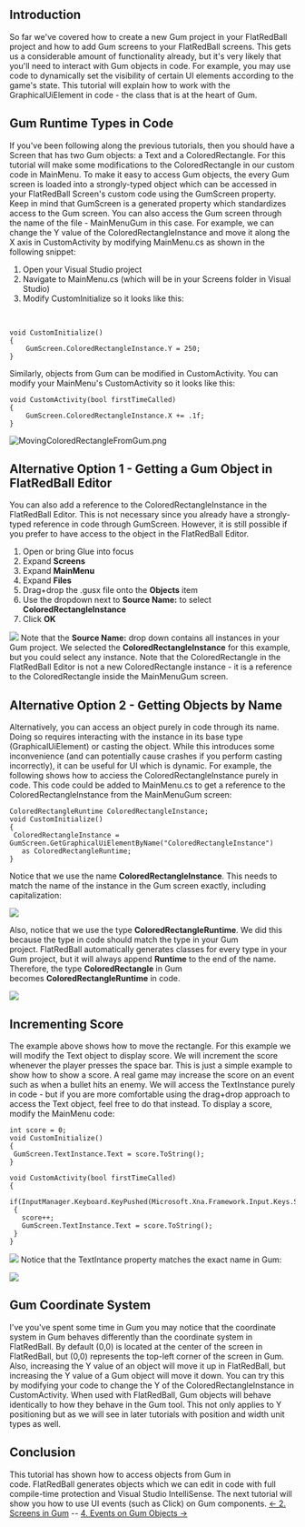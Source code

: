 ## Introduction

So far we've covered how to create a new Gum project in your FlatRedBall project and how to add Gum screens to your FlatRedBall screens. This gets us a considerable amount of functionality already, but it's very likely that you'll need to interact with Gum objects in code. For example, you may use code to dynamically set the visibility of certain UI elements according to the game's state. This tutorial will explain how to work with the GraphicalUiElement in code - the class that is at the heart of Gum.

## Gum Runtime Types in Code

If you've been following along the previous tutorials, then you should have a Screen that has two Gum objects: a Text and a ColoredRectangle. For this tutorial will make some modifications to the ColoredRectangle in our custom code in MainMenu. To make it easy to access Gum objects, the every Gum screen is loaded into a strongly-typed object which can be accessed in your FlatRedBall Screen's custom code using the GumScreen property. Keep in mind that GumScreen is a generated property which standardizes access to the Gum screen. You can also access the Gum screen through the name of the file - MainMenuGum in this case. For example, we can change the Y value of the ColoredRectangleInstance and move it along the X axis in CustomActivity by modifying MainMenu.cs as shown in the following snippet:

1.  Open your Visual Studio project
2.  Navigate to MainMenu.cs (which will be in your Screens folder in Visual Studio)
3.  Modify CustomInitialize so it looks like this:

&nbsp;

    void CustomInitialize()
    {
        GumScreen.ColoredRectangleInstance.Y = 250;
    }

Similarly, objects from Gum can be modified in CustomActivity. You can modify your MainMenu's CustomActivity so it looks like this:

    void CustomActivity(bool firstTimeCalled)
    {
        GumScreen.ColoredRectangleInstance.X += .1f;
    }

![MovingColoredRectangleFromGum.png](/media/migrated_media-MovingColoredRectangleFromGum.png)

## Alternative Option 1 - Getting a Gum Object in FlatRedBall Editor

You can also add a reference to the ColoredRectangleInstance in the FlatRedBall Editor. This is not necessary since you already have a strongly-typed reference in code through GumScreen. However, it is still possible if you prefer to have access to the object in the FlatRedBall Editor.

1.  Open or bring Glue into focus
2.  Expand **Screens**
3.  Expand **MainMenu**
4.  Expand **Files**
5.  Drag+drop the .gusx file onto the **Objects** item
6.  Use the dropdown next to **Source Name:** to select **ColoredRectangleInstance**
7.  Click **OK**

[![](/media/2016-01-2019-02-28_22-30-55.gif)](/media/2016-01-2019-02-28_22-30-55.gif) Note that the **Source Name:** drop down contains all instances in your Gum project. We selected the **ColoredRectangleInstance** for this example, but you could select any instance. Note that the ColoredRectangle in the FlatRedBall Editor is not a new ColoredRectangle instance - it is a reference to the ColoredRectangle inside the MainMenuGum screen.

## Alternative Option 2 - Getting Objects by Name

Alternatively, you can access an object purely in code through its name. Doing so requires interacting with the instance in its base type (GraphicalUiElement) or casting the object. While this introduces some inconvenience (and can potentially cause crashes if you perform casting incorrectly), it can be useful for UI which is dynamic. For example, the following shows how to acciess the ColoredRectangleInstance purely in code. This code could be added to MainMenu.cs to get a reference to the ColoredRectangleInstance from the MainMenuGum screen:

    ColoredRectangleRuntime ColoredRectangleInstance;
    void CustomInitialize()
    {
     ColoredRectangleInstance = GumScreen.GetGraphicalUiElementByName("ColoredRectangleInstance")
       as ColoredRectangleRuntime;
    }

Notice that we use the name **ColoredRectangleInstance**. This needs to match the name of the instance in the Gum screen exactly, including capitalization:

![](/media/2021-03-img_604b8ddb7fffd.png)

Also, notice that we use the type **ColoredRectangleRuntime**. We did this because the type in code should match the type in your Gum project. FlatRedBall automatically generates classes for every type in your Gum project, but it will always append **Runtime** to the end of the name. Therefore, the type **ColoredRectangle** in Gum becomes **ColoredRectangleRuntime** in code.

![](/media/2021-03-img_604b97ecbcab8.png)

## Incrementing Score

The example above shows how to move the rectangle. For this example we will modify the Text object to display score. We will increment the score whenever the player presses the space bar. This is just a simple example to show how to show a score. A real game may increase the score on an event such as when a bullet hits an enemy. We will access the TextInstance purely in code - but if you are more comfortable using the drag+drop approach to access the Text object, feel free to do that instead. To display a score, modify the MainMenu code:

    int score = 0;
    void CustomInitialize()
    {
     GumScreen.TextInstance.Text = score.ToString();
    }

    void CustomActivity(bool firstTimeCalled)
    {
     if(InputManager.Keyboard.KeyPushed(Microsoft.Xna.Framework.Input.Keys.Space))
     {
       score++;
       GumScreen.TextInstance.Text = score.ToString();
     }
    }

[![](/media/2016-01-2021_March_07_080847.gif)](/media/2016-01-2021_March_07_080847.gif) Notice that the TextIntance property matches the exact name in Gum:

![](/media/2021-03-img_604b8fae4c068.png)

## Gum Coordinate System

I've you've spent some time in Gum you may notice that the coordinate system in Gum behaves differently than the coordinate system in FlatRedBall. By default (0,0) is located at the center of the screen in FlatRedBall, but (0,0) represents the top-left corner of the screen in Gum. Also, increasing the Y value of an object will move it up in FlatRedBall, but increasing the Y value of a Gum object will move it down. You can try this by modifying your code to change the Y of the ColoredRectangleInstance in CustomActivity. When used with FlatRedBall, Gum objects will behave identically to how they behave in the Gum tool. This not only applies to Y positioning but as we will see in later tutorials with position and width unit types as well.

## Conclusion

This tutorial has shown how to access objects from Gum in code. FlatRedBall generates objects which we can edit in code with full compile-time protection and Visual Studio IntelliSense. The next tutorial will show you how to use UI events (such as Click) on Gum components. [\<- 2. Screens in Gum](/documentation/tools/gum/tutorials/tutorials-gum-screens-in-gum.md) -- [4. Events on Gum Objects -\>](/documentation/tools/gum/tutorials/tutorials-gum-events-on-gum-objects.md)
